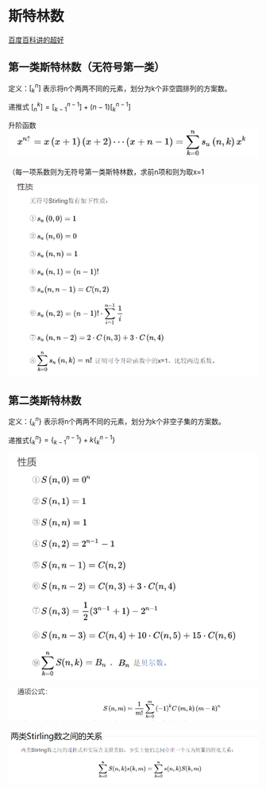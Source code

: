 # 斯特林数

[百度百科讲的超好](https://baike.baidu.com/item/%E6%96%AF%E7%89%B9%E6%9E%97%E6%95%B0/4938529?fr=aladdin)

## 第一类斯特林数（无符号第一类）

定义：$[^n_k]$ 表示将n个两两不同的元素，划分为k个非空圆排列的方案数。

递推式 $[^k_n] = [^{n - 1}_{k - 1}] + (n - 1)[^{n - 1}_k]$

升阶函数![image-20210201152848000](image-20210201152848000.png)

（每一项系数则为无符号第一类斯特林数，求前n项和则为取x=1



![image-20210201153415319](image-20210201153415319.png)

## 第二类斯特林数

定义：$\{^n_k\}$ 表示将n个两两不同的元素，划分为k个非空子集的方案数。

递推式$\{^n_k\} = \{^{n - 1}_{k - 1}\} + k \{^{n - 1}_k\}$

![image-20210201153443097](image-20210201153443097.png)

![image-20210201153516858](image-20210201153516858.png)

![image-20210201153534716](image-20210201153534716.png)